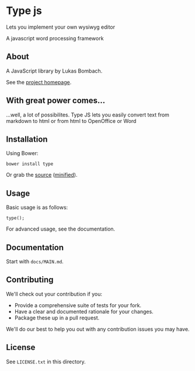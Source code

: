 # Type js

Lets you implement your own wysiwyg editor

A javascript word processing framework

## About

A JavaScript library by Lukas Bombach.

See the [project homepage](http://LukasBombach.github.io/type).

## With great power comes…

…well, a lot of possibilites. Type JS lets you easily convert text from markdown to html or from html to OpenOffice or Word

## Installation

Using Bower:

    bower install type

Or grab the [source](https://github.com/LukasBombach/Type.js/dist/type.js) ([minified](https://github.com/LukasBombach/Type.js/dist/type.min.js)).

## Usage

Basic usage is as follows:

    type();

For advanced usage, see the documentation.

## Documentation

Start with `docs/MAIN.md`.

## Contributing

We'll check out your contribution if you:

* Provide a comprehensive suite of tests for your fork.
* Have a clear and documented rationale for your changes.
* Package these up in a pull request.

We'll do our best to help you out with any contribution issues you may have.

## License

See `LICENSE.txt` in this directory.
